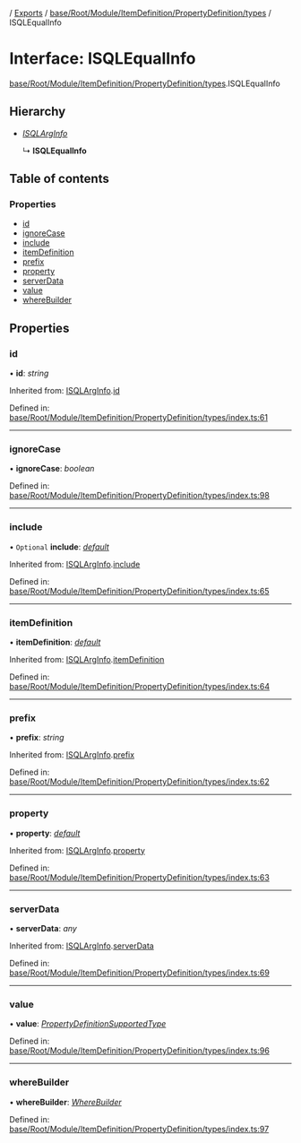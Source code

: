 [](../README.md) / [Exports](../modules.md) / [base/Root/Module/ItemDefinition/PropertyDefinition/types](../modules/base_root_module_itemdefinition_propertydefinition_types.md) / ISQLEqualInfo

# Interface: ISQLEqualInfo

[base/Root/Module/ItemDefinition/PropertyDefinition/types](../modules/base_root_module_itemdefinition_propertydefinition_types.md).ISQLEqualInfo

## Hierarchy

* [*ISQLArgInfo*](base_root_module_itemdefinition_propertydefinition_types.isqlarginfo.md)

  ↳ **ISQLEqualInfo**

## Table of contents

### Properties

- [id](base_root_module_itemdefinition_propertydefinition_types.isqlequalinfo.md#id)
- [ignoreCase](base_root_module_itemdefinition_propertydefinition_types.isqlequalinfo.md#ignorecase)
- [include](base_root_module_itemdefinition_propertydefinition_types.isqlequalinfo.md#include)
- [itemDefinition](base_root_module_itemdefinition_propertydefinition_types.isqlequalinfo.md#itemdefinition)
- [prefix](base_root_module_itemdefinition_propertydefinition_types.isqlequalinfo.md#prefix)
- [property](base_root_module_itemdefinition_propertydefinition_types.isqlequalinfo.md#property)
- [serverData](base_root_module_itemdefinition_propertydefinition_types.isqlequalinfo.md#serverdata)
- [value](base_root_module_itemdefinition_propertydefinition_types.isqlequalinfo.md#value)
- [whereBuilder](base_root_module_itemdefinition_propertydefinition_types.isqlequalinfo.md#wherebuilder)

## Properties

### id

• **id**: *string*

Inherited from: [ISQLArgInfo](base_root_module_itemdefinition_propertydefinition_types.isqlarginfo.md).[id](base_root_module_itemdefinition_propertydefinition_types.isqlarginfo.md#id)

Defined in: [base/Root/Module/ItemDefinition/PropertyDefinition/types/index.ts:61](https://github.com/onzag/itemize/blob/55e63f2c/base/Root/Module/ItemDefinition/PropertyDefinition/types/index.ts#L61)

___

### ignoreCase

• **ignoreCase**: *boolean*

Defined in: [base/Root/Module/ItemDefinition/PropertyDefinition/types/index.ts:98](https://github.com/onzag/itemize/blob/55e63f2c/base/Root/Module/ItemDefinition/PropertyDefinition/types/index.ts#L98)

___

### include

• `Optional` **include**: [*default*](../classes/base_root_module_itemdefinition_include.default.md)

Inherited from: [ISQLArgInfo](base_root_module_itemdefinition_propertydefinition_types.isqlarginfo.md).[include](base_root_module_itemdefinition_propertydefinition_types.isqlarginfo.md#include)

Defined in: [base/Root/Module/ItemDefinition/PropertyDefinition/types/index.ts:65](https://github.com/onzag/itemize/blob/55e63f2c/base/Root/Module/ItemDefinition/PropertyDefinition/types/index.ts#L65)

___

### itemDefinition

• **itemDefinition**: [*default*](../classes/base_root_module_itemdefinition.default.md)

Inherited from: [ISQLArgInfo](base_root_module_itemdefinition_propertydefinition_types.isqlarginfo.md).[itemDefinition](base_root_module_itemdefinition_propertydefinition_types.isqlarginfo.md#itemdefinition)

Defined in: [base/Root/Module/ItemDefinition/PropertyDefinition/types/index.ts:64](https://github.com/onzag/itemize/blob/55e63f2c/base/Root/Module/ItemDefinition/PropertyDefinition/types/index.ts#L64)

___

### prefix

• **prefix**: *string*

Inherited from: [ISQLArgInfo](base_root_module_itemdefinition_propertydefinition_types.isqlarginfo.md).[prefix](base_root_module_itemdefinition_propertydefinition_types.isqlarginfo.md#prefix)

Defined in: [base/Root/Module/ItemDefinition/PropertyDefinition/types/index.ts:62](https://github.com/onzag/itemize/blob/55e63f2c/base/Root/Module/ItemDefinition/PropertyDefinition/types/index.ts#L62)

___

### property

• **property**: [*default*](../classes/base_root_module_itemdefinition_propertydefinition.default.md)

Inherited from: [ISQLArgInfo](base_root_module_itemdefinition_propertydefinition_types.isqlarginfo.md).[property](base_root_module_itemdefinition_propertydefinition_types.isqlarginfo.md#property)

Defined in: [base/Root/Module/ItemDefinition/PropertyDefinition/types/index.ts:63](https://github.com/onzag/itemize/blob/55e63f2c/base/Root/Module/ItemDefinition/PropertyDefinition/types/index.ts#L63)

___

### serverData

• **serverData**: *any*

Inherited from: [ISQLArgInfo](base_root_module_itemdefinition_propertydefinition_types.isqlarginfo.md).[serverData](base_root_module_itemdefinition_propertydefinition_types.isqlarginfo.md#serverdata)

Defined in: [base/Root/Module/ItemDefinition/PropertyDefinition/types/index.ts:69](https://github.com/onzag/itemize/blob/55e63f2c/base/Root/Module/ItemDefinition/PropertyDefinition/types/index.ts#L69)

___

### value

• **value**: [*PropertyDefinitionSupportedType*](../modules/base_root_module_itemdefinition_propertydefinition_types.md#propertydefinitionsupportedtype)

Defined in: [base/Root/Module/ItemDefinition/PropertyDefinition/types/index.ts:96](https://github.com/onzag/itemize/blob/55e63f2c/base/Root/Module/ItemDefinition/PropertyDefinition/types/index.ts#L96)

___

### whereBuilder

• **whereBuilder**: [*WhereBuilder*](../classes/database_wherebuilder.wherebuilder.md)

Defined in: [base/Root/Module/ItemDefinition/PropertyDefinition/types/index.ts:97](https://github.com/onzag/itemize/blob/55e63f2c/base/Root/Module/ItemDefinition/PropertyDefinition/types/index.ts#L97)
